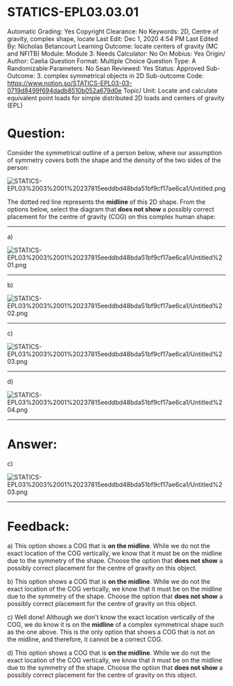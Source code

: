 # STATICS-EPL03.03.01

Automatic Grading: Yes
Copyright Clearance: No
Keywords: 2D, Centre of gravity, complex shape, locate
Last Edit: Dec 1, 2020 4:54 PM
Last Edited By: Nicholas Betancourt
Learning Outcome: locate centers of gravity (MC and NFITB)
Module: Module 3:
Needs Calculator: No
On Mobius: Yes
Origin/ Author: Caelia
Question Format: Multiple Choice
Question Type: A
Randomizable Parameters: No
Sean Reviewed: Yes
Status: Approved
Sub-Outcome: 3. complex symmetrical objects in 2D
Sub-outcome Code: https://www.notion.so/STATICS-EPL03-03-0719d8499f694dadb8510b052a679d0e
Topic/ Unit: Locate and calculate equivalent point loads for simple distributed 2D loads and centers of gravity (EPL)

# Question:

Consider the symmetrical outline of a person below, where our assumption of symmetry covers both the shape and the density of the two sides of the person:

![STATICS-EPL03%2003%2001%20237815eeddbd48bda51bf9cf17ae6ca1/Untitled.png](STATICS-EPL03%2003%2001%20237815eeddbd48bda51bf9cf17ae6ca1/Untitled.png)

The dotted red line represents the **midline** of this 2D shape. From the options below, select the diagram that **does not show** a possibly correct placement for the centre of gravity (COG) on this complex human shape:

---

a)

![STATICS-EPL03%2003%2001%20237815eeddbd48bda51bf9cf17ae6ca1/Untitled%201.png](STATICS-EPL03%2003%2001%20237815eeddbd48bda51bf9cf17ae6ca1/Untitled%201.png)

---

b)

![STATICS-EPL03%2003%2001%20237815eeddbd48bda51bf9cf17ae6ca1/Untitled%202.png](STATICS-EPL03%2003%2001%20237815eeddbd48bda51bf9cf17ae6ca1/Untitled%202.png)

---

c)

![STATICS-EPL03%2003%2001%20237815eeddbd48bda51bf9cf17ae6ca1/Untitled%203.png](STATICS-EPL03%2003%2001%20237815eeddbd48bda51bf9cf17ae6ca1/Untitled%203.png)

---

d)

![STATICS-EPL03%2003%2001%20237815eeddbd48bda51bf9cf17ae6ca1/Untitled%204.png](STATICS-EPL03%2003%2001%20237815eeddbd48bda51bf9cf17ae6ca1/Untitled%204.png)

---

# Answer:

c)

![STATICS-EPL03%2003%2001%20237815eeddbd48bda51bf9cf17ae6ca1/Untitled%203.png](STATICS-EPL03%2003%2001%20237815eeddbd48bda51bf9cf17ae6ca1/Untitled%203.png)

---

# Feedback:

a) This option shows a COG that is **on the midline**. While we do not the exact location of the COG vertically, we know that it must be on the midline due to the symmetry of the shape. Choose the option that **does not show** a possibly correct placement for the centre of gravity on this object. 

b) This option shows a COG that is **on the midline**. While we do not the exact location of the COG vertically, we know that it must be on the midline due to the symmetry of the shape. Choose the option that **does not show** a possibly correct placement for the centre of gravity on this object. 

c) Well done! Although we don't know the exact location vertically of the COG, we do know it is on the **midline** of a complex symmetrical shape such as the one above. This is the only option that shows a COG that is not on the midline, and therefore, it cannot be a correct COG. 

d) This option shows a COG that is **on the midline**. While we do not the exact location of the COG vertically, we know that it must be on the midline due to the symmetry of the shape. Choose the option that **does not show** a possibly correct placement for the centre of gravity on this object.